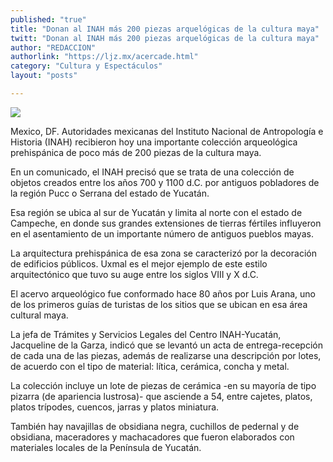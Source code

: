 ```yaml
---
published: "true"
title: "Donan al INAH más 200 piezas arquelógicas de la cultura maya"
twitt: "Donan al INAH más 200 piezas arquelógicas de la cultura maya"
author: "REDACCION"
authorlink: "https://ljz.mx/acercade.html"
category: "Cultura y Espectáculos"
layout: "posts"

---
```

![](http://i.imgur.com/5QZPN6Im.jpg
)


  Mexico, DF. Autoridades mexicanas del Instituto Nacional de Antropología e Historia (INAH) recibieron hoy una importante colección arqueológica prehispánica de poco más de 200 piezas de la cultura maya.



  En un comunicado, el INAH precisó que se trata de una colección de objetos creados entre los años 700 y 1100 d.C. por antiguos pobladores de la región Pucc o Serrana del estado de Yucatán.



  Esa región se ubica al sur de Yucatán y limita al norte con el estado de Campeche, en donde sus grandes extensiones de tierras fértiles influyeron en el asentamiento de un importante número de antiguos pueblos mayas.



  La arquitectura prehispánica de esa zona se caracterizó por la decoración de edificios públicos. Uxmal es el mejor ejemplo de este estilo arquitectónico que tuvo su auge entre los siglos VIII y X d.C.



  El acervo arqueológico fue conformado hace 80 años por Luis Arana, uno de los primeros guías de turistas de los sitios que se ubican en esa área cultural maya.



  La jefa de Trámites y Servicios Legales del Centro INAH-Yucatán, Jacqueline de la Garza, indicó que se levantó un acta de entrega-recepción de cada una de las piezas, además de realizarse una descripción por lotes, de acuerdo con el tipo de material: lítica, cerámica, concha y metal.



  La colección incluye un lote de piezas de cerámica -en su mayoría de tipo pizarra (de apariencia lustrosa)- que asciende a 54, entre cajetes, platos, platos trípodes, cuencos, jarras y platos miniatura.



  También hay navajillas de obsidiana negra, cuchillos de pedernal y de obsidiana, maceradores y machacadores que fueron elaborados con materiales locales de la Península de Yucatán.

